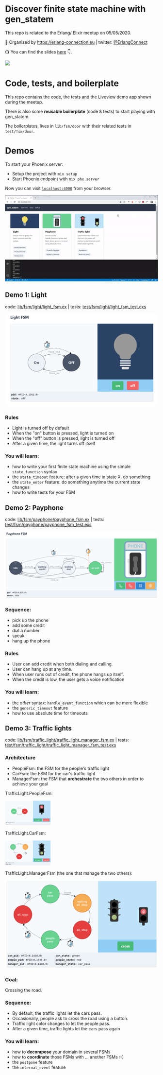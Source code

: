 # Discover finite state machine with gen_statem

This repo is related to the Erlang/ Elixir meetup on 05/05/2020.

:pray: Organized by https://erlang-connection.eu | twitter: [@ErlangConnect](https://twitter.com/ErlangConnect)

:tv: You can find the  slides [here](https://www.slideshare.net/AntoineReyt/discover-finite-state-machines-with-genstatem-in-erlang-elixir) :point_down:.

<a href="https://www.slideshare.net/AntoineReyt/discover-finite-state-machines-with-genstatem-in-erlang-elixir" target="_blank"><img src="assets/static/slideshare-preview.png" width="350px" /></a>

# Code, tests, and boilerplate

This repo contains the code, the tests and the Liveview demo app shown during the meetup.

There is also some **reusable boilerplate** (code & tests) to start playing with gen_statem.

The boilerplates, lives in `lib/fsm/door` with their related tests in `test/fsm/door`.

# Demos

To start your Phoenix server:

  * Setup the project with `mix setup`
  * Start Phoenix endpoint with `mix phx.server`

Now you can visit [`localhost:4000`](http://localhost:4000) from your browser.

<img src="assets/static/doc/examples.gif">

## Demo 1: Light

code: [lib/fsm/light/light_fsm.ex](lib/fsm/light/light_fsm.ex) | tests: [test/fsm/light/light_fsm_test.exs](test/fsm/light/light_fsm_test.exs)

<img src="assets/static/doc/imgs/example-light.png">

### Rules

* Light is turned off by default
* When the "on" button is pressed, light is turned on
* When the "off" button is pressed, light is turned off
* After a given time, the light turns off itself

### You will learn:

* how to write your first finite state machine using the simple `state_function` syntax
* the `state_timeout` feature: after a given time in state X, do something
* the `state_enter` feature: do something anytime the current state changes
* how to write tests for your FSM

## Demo 2: Payphone

code: [lib/fsm/payphone/payphone_fsm.ex](lib/fsm/payphone/payphone_fsm.ex) | tests: [test/fsm/payphone/payphone_fsm_test.exs](test/fsm/payphone/payphone_fsm_test.exs)

<img src="assets/static/doc/imgs/example-payphone.png">

### Sequence:

* pick up the phone
* add some credit
* dial a number
* speak
* hang up the phone

### Rules

* User can add credit when both dialing and calling.
* User can hang up at any time.
* When user runs out of credit, the phone hangs up itself.
* When the credit is low, the user gets a voice notification

### You will learn:

* the _other_ syntax: `handle_event_function` which can be more flexible
* the `generic_timeout` feature
* how to use absolute time for timeouts

## Demo 3: Traffic lights

code: [lib/fsm/traffic_light/traffic_light_manager_fsm.ex](lib/fsm/traffic_light/traffic_light_manager_fsm.ex) | tests: [test/fsm/traffic_light/traffic_light_manager_fsm_test.exs](test/fsm/traffic_light/traffic_light_manager_fsm_test.exs)

### Architecture

* PeopleFsm: the FSM for the people's traffic light
* CarFsm: the FSM for the car's traffic light
* ManagerFsm: the FSM that **orchestrate** the two others in order to achieve your goal

TrafficLight.PeopleFsm:

<img src="assets/static/doc/imgs/example-traffic-light-people.png" width="30%">

TrafficLight.CarFsm:

<img src="assets/static/doc/imgs/example-traffic-light-car.png" width="30%">

TrafficLight.ManagerFsm (the one that manage the two others):

<img src="assets/static/doc/imgs/example-traffic-light-manager.png">

### Goal:
Crossing the road.

### Sequence:

* By default, the traffic lights let the cars pass.
* Occasionally, people ask to cross the road using a button.
* Traffic light color changes to let the people pass.
* After a given time, traffic lights let the cars pass again

### You will learn:

* how to **decompose** your domain in several FSMs
* how to **coordinate** those FSMs with ... another FSMs :-)
* the `postpone` feature
* the `internal_event` feature
